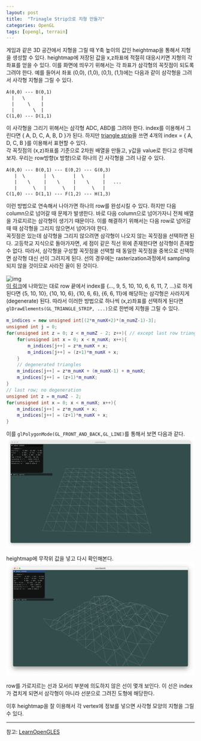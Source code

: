 ```yaml
---
layout: post
title:  "Trinagle Strip으로 지형 만들기"
categories: OpenGL
tags: [opengl, terrain]
---
```


게임과 같은 3D 공간에서 지형을 그릴 때 Y축 높이의 값인 heightmap을 통해서 지형을 생성할 수 있다. heightmap에 저장된 값을 x,z좌표에 적절히 대응시키면 지형의 각 좌표를 얻을 수 있다. 이를 화면에 띄우기 위해서는 각 좌표가 삼각형의 꼭짓점이 되도록 그려야 한다. 예를 들어서 좌표 (0,0), (1,0), (0,1), (1,1)에는 다음과 같이 삼각형을 그려서 사각형 지형을 그릴 수 있다.
```
A(0,0) --- B(0,1)
  |   \      |
  |     \    |
  |       \  |
C(1,0) --- D(1,1)
```
이 사각형을 그리기 위해서는 삼각형 ADC, ABD를 그려야 한다. index를 이용해서 그린다면 { A, D, C, A, B, D }가 된다. 하지만 [triangle strip](https://en.wikipedia.org/wiki/Triangle_strip)을 쓰면 4개의 index = { A, D, C, B }를 이용해서 표현할 수 있다.<br/>
각 꼭짓점의 (x,z)좌표를 기준으로 2차원 배열을 만들고, y값을 value로 한다고 생각해보자. 우리는 row방향(x 방향)으로 하나의 긴 사각형을 그려 나갈 수 있다.
```
A(0,0) --- B(0,1) --- E(0,2) --- G(0,3)
   |  \       |  \       |  \       |
   |    \     |    \     |    \     |   ...
   |      \   |      \   |      \   |
C(1,0) --- D(1,1) --- F(1,2) --- H(1,3)
```
이런 방법으로 연속해서 나아가면 하나의 row를 완성시킬 수 있다. 하지만 다음 column으로 넘어갈 때 문제가 발생한다. 바로 다음 column으로 넘어가자니 전체 배열을 가로지르는 삼각형이 생기기 때문이다. 이를 해결하기 위해서는 다음 row로 넘어갈때 때 삼각형을 그리지 않으면서 넘어가야 한다.<br/>
꼭짓점은 있는데 삼각형을 그리지 않으려면 삼각형이 나오지 않는 꼭짓점을 선택하면 된다. 고등학교 지식으로 돌아가자면, 세 점이 같은 직선 위에 존재한다면 삼각형이 존재할 수 없다. 따라서, 삼각형을 구성할 꼭짓점을 선택할 때 동일한 꼭짓점을 중복으로 선택하면 삼각형 대신 선이 그려지게 된다. 선의 경우에는 rasterization과정에서 sampling 되지 않을 것이므로 사라진 꼴이 된 것이다. <br/>
<br/>
![img](https://www.learnopengles.com/wordpress/wp-content/uploads/2012/05/ibo_with_degenerate_triangles.png)\
[이 링크](https://www.learnopengles.com/tag/triangle-strips/)에 나와있는 대로 row 끝에서 index를 {..., 9, 5, 10, 10, 6, 6, 11, 7, ...}로 하게 된다면 {5, 10, 10}, {10, 10, 6}, {10, 6, 6}, {6, 6, 11}에 해당하는 삼각형은 사라지게(degenerate) 된다. 따라서 이러한 방법으로 하나씩 (x,z)좌표를 선택하게 된다면 `glDrawElements(GL_TRIANGLE_STRIP, ...)`으로 한번에 지형을 그릴 수 있다.


```cpp
m_indices = new unsigned int[(2*m_numX+2)*(m_numZ-1)-3];
unsigned int j = 0;
for(unsigned int z = 0; z < m_numZ - 2; z++){ // except last row triangles
    for(unsigned int x = 0; x < m_numX; x++){
        m_indices[j++] = z*m_numX + x;
        m_indices[j++] = (z+1)*m_numX + x;
    }
    // degenerated triangles
    m_indices[j++] = z*m_numX + (m_numX-1) + m_numX;
    m_indices[j++] = (z+1)*m_numX;
}
// last row; no degeneration
unsigned int z = m_numZ - 2;
for(unsigned int x = 0; x < m_numX; x++){
    m_indices[j++] = z*m_numX + x;
    m_indices[j++] = (z+1)*m_numX + x;
}
```

이를 `glPolygonMode(GL_FRONT_AND_BACK,GL_LINE)`를 통해서 보면 다음과 같다.
![img1](/assets/img1.png)

heightmap에 무작위 값을 넣고 다시 확인해본다.
![img2](/assets/img2.png)

row를 가로지르는 선과 모서리 부분에 의도하지 않은 선이 몇개 보인다. 이 선은 index가 겹치게 되면서 삼각형이 아니라 선분으로 그려진 도형에 해당한다. 

이후 heightmap을 잘 이용해서 각 vertex에 정보를 넣으면 사각형 모양의 지형을 그릴 수 있다.

---
참고: [LearnOpenGLES](https://www.learnopengles.com/tag/triangle-strips/)